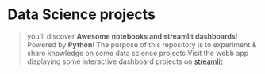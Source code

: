 # Data Science projects 
> you'll discover **Awesome notebooks and streamlit dashboards**! Powered by **Python**!
The purpose of this repository is to experiment & share knowledge on some data science projects 
Visit the webb app displaying some interactive dashboard projects on [streamlit](https://edgarsic90-datasc-1--homepage-03t66z.streamlitapp.com) 